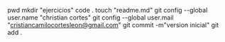 pwd
mkdir "ejercicios"
code .
touch "readme.md"
git config --global user.name "christian cortes"
git config --global user.mail "cristiancamilocortesleon@gmail.com"
git commit -m"version inicial"
git add .
